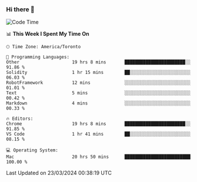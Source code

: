 ### Hi there 👋


<!--START_SECTION:waka-->
![Code Time](http://img.shields.io/badge/Code%20Time-1%2C782%20hrs%2023%20mins-blue)

📊 **This Week I Spent My Time On** 

```text
🕑︎ Time Zone: America/Toronto

💬 Programming Languages: 
Other                    19 hrs 8 mins       ███████████████████████░░   91.86 % 
Solidity                 1 hr 15 mins        ██░░░░░░░░░░░░░░░░░░░░░░░   06.03 % 
RobotFramework           12 mins             ░░░░░░░░░░░░░░░░░░░░░░░░░   01.01 % 
Text                     5 mins              ░░░░░░░░░░░░░░░░░░░░░░░░░   00.42 % 
Markdown                 4 mins              ░░░░░░░░░░░░░░░░░░░░░░░░░   00.33 % 

🔥 Editors: 
Chrome                   19 hrs 8 mins       ███████████████████████░░   91.85 % 
VS Code                  1 hr 41 mins        ██░░░░░░░░░░░░░░░░░░░░░░░   08.15 % 

💻 Operating System: 
Mac                      20 hrs 50 mins      █████████████████████████   100.00 % 
```


 Last Updated on 23/03/2024 00:38:19 UTC
<!--END_SECTION:waka-->

<!--
**SillyPasty/SillyPasty** is a ✨ _special_ ✨ repository because its `README.md` (this file) appears on your GitHub profile.

Here are some ideas to get you started:

- 🔭 I’m currently working on ...
- 🌱 I’m currently learning ...
- 👯 I’m looking to collaborate on ...
- 🤔 I’m looking for help with ...
- 💬 Ask me about ...
- 📫 How to reach me: ...
- 😄 Pronouns: ...
- ⚡ Fun fact: ...
-->


